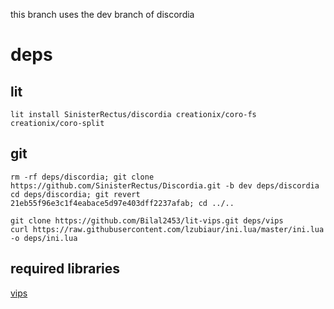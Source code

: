 this branch uses the dev branch of discordia

# deps

## lit
```
lit install SinisterRectus/discordia creationix/coro-fs creationix/coro-split
```
## git
```
rm -rf deps/discordia; git clone https://github.com/SinisterRectus/Discordia.git -b dev deps/discordia
cd deps/discordia; git revert 21eb55f96e3c1f4eabace5d97e403dff2237afab; cd ../..

git clone https://github.com/Bilal2453/lit-vips.git deps/vips
curl https://raw.githubusercontent.com/lzubiaur/ini.lua/master/ini.lua -o deps/ini.lua
```
## required libraries
[vips](https://repology.org/project/vips/versions)
